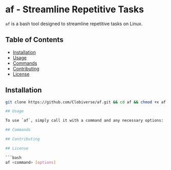# af - Streamline Repetitive Tasks

`af` is a bash tool designed to streamline repetitive tasks on Linux.

## Table of Contents

- [Installation](#installation)
- [Usage](#usage)
- [Commands](#commands)
- [Contributing](#contributing)
- [License](#license)

## Installation

```bash
git clone https://github.com/Clobiverse/af.git && cd af && chmod +x af && sudo mv af /usr/local/bin/```

## Usage

To use `af`, simply call it with a command and any necessary options:

## Commands

## Contributing

## License

```bash
af <command> [options]
```
